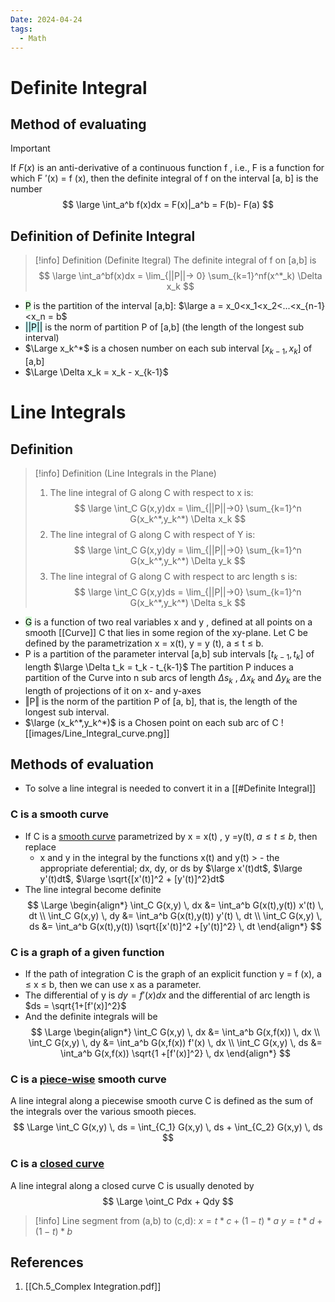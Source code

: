 ```yaml
---
Date: 2024-04-24
tags:
  - Math
---
```


# Definite Integral
## Method of evaluating 
>[!important]
> If $F(x)$ is an anti-derivative of a continuous function f , i.e., F is a function for which F ′(x) = f (x), then the definite integral of f on the interval [a, b] is the number
> $$
> \large \int_a^b f(x)dx = F(x)|_a^b = F(b)- F(a)
> $$

## Definition of Definite Integral
>[!info] Definition (Definite Itegral)
>The definite integral of f on [a,b] is
>$$
>\large \int_a^bf(x)dx = \lim_{||P||-> 0} \sum_{k=1}^nf(x^*_k) \Delta x_k
>$$
- <mark style="background: #BBFABBA6;">P</mark> is the partition of the interval \[a,b\]:
	$\large a = x_0<x_1<x_2<...<x_{n-1}<x_n = b$
- <mark style="background: #ABF7F7A6;">||P||</mark>  is the norm of partition P of \[a,b\] (the length of the longest sub interval)
- $\Large x_k^*$ is a chosen number on each sub interval $[x_{k-1},x_k]$ of \[a,b]
- $\Large \Delta x_k = x_k - x_{k-1}$

# Line Integrals 
## Definition
>[!info] Definition (Line Integrals in the Plane)
>1. The line integral of G along C with respect to x is:
>$$
>\large \int_C G(x,y)dx = \lim_{||P||->0} \sum_{k=1}^n G(x_k^*,y_k^*) \Delta x_k
>$$
>2. The line integral of G along C with respect of Y is:
>$$
>\large \int_C G(x,y)dy = \lim_{||P||->0} \sum_{k=1}^n G(x_k^*,y_k^*) \Delta y_k
>$$
>3. The line integral of G along C with respect to arc length s is:
>$$
>\large \int_C G(x,y)ds = \lim_{||P||->0} \sum_{k=1}^n G(x_k^*,y_k^*) \Delta s_k
>$$
- <mark style="background: #BBFABBA6;">G</mark> is a function of two real variables x and y , defined at all points on a smooth [[Curve]] C that lies in some region of the xy-plane. Let C be defined by the parametrization x = x(t), y = y (t), a ≤ t ≤ b.
- P is a partition of the parameter interval \[a,b] sub intervals $[t_{k-1},t_k]$ of length $\large \Delta t_k = t_k - t_{k-1}$ 
	The partition P induces a partition of the Curve into n sub arcs of length
	$\Delta s_k$ , $\Delta x_k$ and $\Delta y_k$ are the length of projections of it on x- and y-axes 
- ‖P‖ is the norm of the partition P of \[a, b], that is, the length of the longest sub interval.
- $\large (x_k^*,y_k^*)$ is a Chosen point on each sub arc of C
![[images/Line_Integral_curve.png]]
## Methods of evaluation 

- To solve a line integral is needed to convert it in a [[#Definite Integral]]
### C is a smooth curve
- If C is a [smooth curve](Curve#^30539b) parametrized by x = x(t) , y =y(t), $a \leq t \leq b$, then replace 
	- x and y in the integral by the functions x(t) and y(t)	>	- the appropriate deferential; dx, dy, or ds by
		$\large x'(t)dt$,     $\large y'(t)dt$,    $\large \sqrt{[x'(t)]^2 + [y'(t)]^2}dt$
- The line integral become definite$$
 \Large 
 \begin{align*} 
 \int_C G(x,y) \, dx &= \int_a^b G(x(t),y(t)) x'(t) \, dt \\ 
  \int_C G(x,y) \, dy &= \int_a^b G(x(t),y(t)) y'(t) \, dt \\ 
 \int_C G(x,y) \, ds &= \int_a^b G(x(t),y(t)) \sqrt{[x'(t)]^2 +[y'(t)]^2} \, dt \end{align*}
$$

### C is a graph of a given function
- If the path of integration C is the graph of an explicit function y = f (x), a ≤ x ≤ b, then we can use x as a parameter.
- The differential of y is $dy = f'(x)dx$ and the differential of arc length is $ds = \sqrt{1+[f'(x)]^2}$
- And the definite integrals will be$$
 \Large 
\begin{align*} 
\int_C G(x,y) \, dx &= \int_a^b G(x,f(x)) \, dx \\ 
 \int_C G(x,y) \, dy &= \int_a^b G(x,f(x)) f'(x) \, dx \\ 
\int_C G(x,y) \, ds &= \int_a^b G(x,f(x)) \sqrt{1 +[f'(x)]^2} \, dx 
\end{align*}
$$
### C is a [piece-wise](Curve#^2382a4) smooth curve
A line integral along a piecewise smooth curve C is defined as the sum of the integrals over the various smooth pieces.$$
\Large \int_C G(x,y) \, ds = \int_{C_1} G(x,y) \, ds + \int_{C_2} G(x,y) \, ds
$$
### C is a [closed curve](Curve#^664d35)
A line integral along a closed curve C is usually denoted by$$
\Large \oint_C Pdx + Qdy
$$
>[!info]
>Line segment from (a,b) to (c,d):
>$x = t * c + (1-t) * a$
>$y = t * d + (1-t) * b$
## References 
1. [[Ch.5_Complex Integration.pdf]]